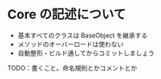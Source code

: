 # Core の記述について

* 基本すべてのクラスは BaseObject を継承する
* メソッドのオーバーロードは使わない
* 自動整形・ビルド通してからコミットしましょう

TODO：書くこと。命名規則とかコメントとか